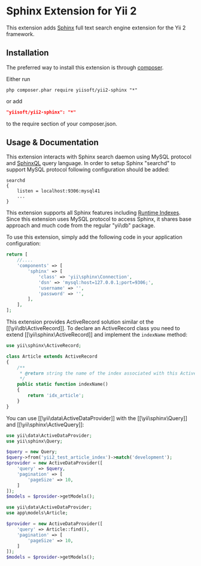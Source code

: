 Sphinx Extension for Yii 2
==========================

This extension adds [Sphinx](http://sphinxsearch.com/docs) full text search engine extension for the Yii 2 framework.


Installation
------------

The preferred way to install this extension is through [composer](http://getcomposer.org/download/).

Either run

```
php composer.phar require yiisoft/yii2-sphinx "*"
```

or add

```json
"yiisoft/yii2-sphinx": "*"
```

to the require section of your composer.json.


Usage & Documentation
---------------------

This extension interacts with Sphinx search daemon using MySQL protocol and [SphinxQL](http://sphinxsearch.com/docs/current.html#sphinxql) query language.
In order to setup Sphinx "searchd" to support MySQL protocol following configuration should be added:

```
searchd
{
	listen = localhost:9306:mysql41
	...
}
```

This extension supports all Sphinx features including [Runtime Indexes](http://sphinxsearch.com/docs/current.html#rt-indexes).
Since this extension uses MySQL protocol to access Sphinx, it shares base approach and much code from the
regular "yii\db" package.

To use this extension, simply add the following code in your application configuration:

```php
return [
	//....
	'components' => [
		'sphinx' => [
			'class' => 'yii\sphinx\Connection',
			'dsn' => 'mysql:host=127.0.0.1;port=9306;',
			'username' => '',
			'password' => '',
		],
	],
];
```

This extension provides ActiveRecord solution similar ot the [[\yii\db\ActiveRecord]].
To declare an ActiveRecord class you need to extend [[\yii\sphinx\ActiveRecord]] and
implement the `indexName` method:

```php
use yii\sphinx\ActiveRecord;

class Article extends ActiveRecord
{
	/**
	 * @return string the name of the index associated with this ActiveRecord class.
	 */
	public static function indexName()
	{
		return 'idx_article';
	}
}
```

You can use [[\yii\data\ActiveDataProvider]] with the [[\yii\sphinx\Query]] and [[\yii\sphinx\ActiveQuery]]:

```php
use yii\data\ActiveDataProvider;
use yii\sphinx\Query;

$query = new Query;
$query->from('yii2_test_article_index')->match('development');
$provider = new ActiveDataProvider([
	'query' => $query,
	'pagination' => [
		'pageSize' => 10,
	]
]);
$models = $provider->getModels();
```

```php
use yii\data\ActiveDataProvider;
use app\models\Article;

$provider = new ActiveDataProvider([
	'query' => Article::find(),
	'pagination' => [
		'pageSize' => 10,
	]
]);
$models = $provider->getModels();
```
